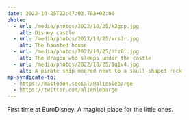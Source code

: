 ```yaml
---
date: 2022-10-25T22:47:03.783+02:00
photo:
  - url: /media/photos/2022/10/25/k2gdp.jpg
    alt: Disney castle
  - url: /media/photos/2022/10/25/vrs2r.jpg
    alt: The haunted house
  - url: /media/photos/2022/10/25/hfz8l.jpg
    alt: The dragon who sleeps under the castle
  - url: /media/photos/2022/10/25/1q1v4.jpg
    alt: A pirate ship moored next to a skull-shaped rock
mp-syndicate-to:
  - https://mastodon.social/@alienlebarge
  - https://twitter.com/alienlebarge
---
```

First time at EuroDisney. A magical place for the little ones.

